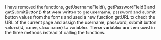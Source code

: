 I have removed the functions, getUsernameField(), getPasswordField() and getSubmitButton() that were written to get username, password and submit button values from the forms  and used a new function getURL to check the URL of the current page and assign the username, password, submit button values(id, name, class name) to variables. 
These variables are then used in the three methods instead of calling the functions.
